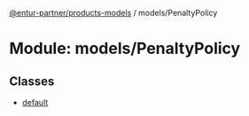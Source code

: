 [@entur-partner/products-models](../README.md) / models/PenaltyPolicy

# Module: models/PenaltyPolicy

## Classes

- [default](../classes/models_PenaltyPolicy.default.md)
